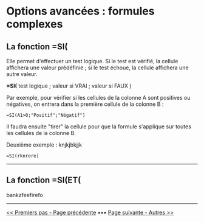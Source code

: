 # Options avancées : formules complexes

## La fonction =SI(

Elle permet d'effectuer un test logique. Si le test est vérifié, la cellule affichera une valeur prédéfinie ; si le test échoue, la cellule affichera une autre valeur.

**=SI(** test logique ; valeur si VRAI ; valeur si FAUX )

Par exemple, pour vérifier si les cellules de la colonne A sont positives ou négatives, on entrera dans la première cellule de la colonne B :
~~~
=SI(A1>0;"Positif";"Négatif")
~~~
Il faudra ensuite "tirer" la cellule pour que la formule s'applique sur toutes les cellules de la colonne B.

Deuxième exemple : knjkjbkjjk
~~~
=SI(rknrere)
~~~

----------
## La fonction =SI(ET(

bankzfeefirefo

----------

[<< Premiers pas - Page précédente](bases.md) ••• [Page suivante - Autres >>](essai1.md)


